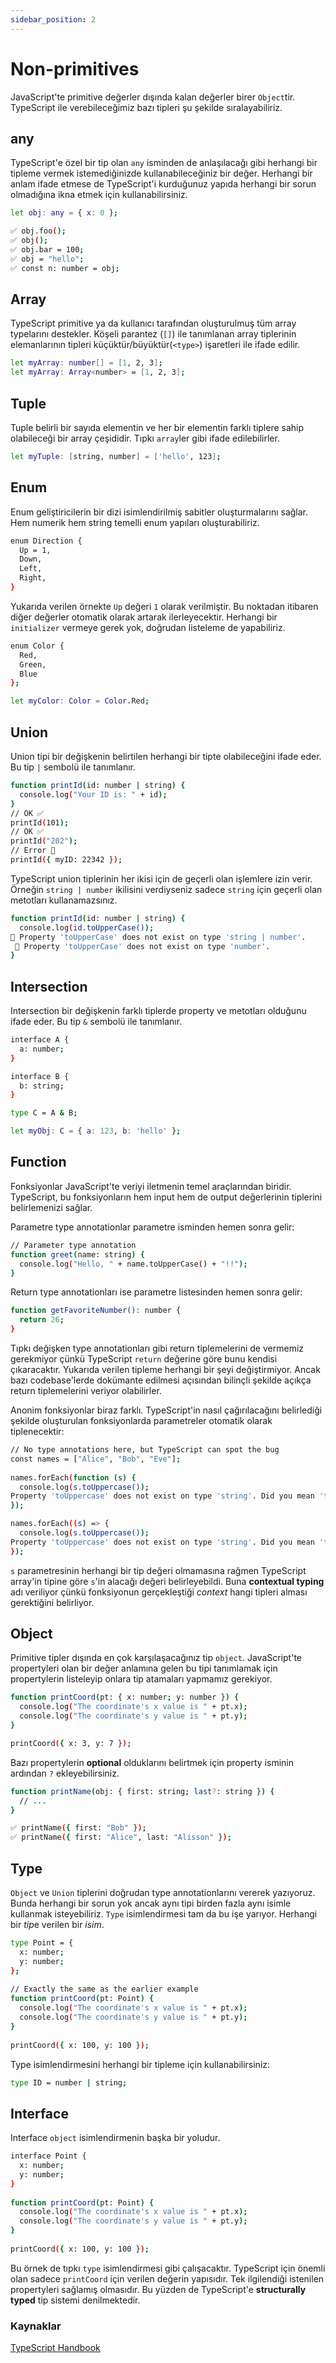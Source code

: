 ```yaml
---
sidebar_position: 2
---
```


# Non-primitives

JavaScript'te primitive değerler dışında kalan değerler birer `Object`tir. TypeScript ile verebileceğimiz bazı tipleri şu şekilde sıralayabiliriz.

## any

TypeScript'e özel bir tip olan `any` isminden de anlaşılacağı gibi herhangi bir tipleme vermek istemediğinizde kullanabileceğiniz bir değer. Herhangi bir anlam ifade etmese de TypeScript'i kurduğunuz yapıda herhangi bir sorun olmadığına ikna etmek için kullanabilirsiniz.

```bash
let obj: any = { x: 0 };

✅ obj.foo();
✅ obj();
✅ obj.bar = 100;
✅ obj = "hello";
✅ const n: number = obj;
```

## **Array**

TypeScript primitive ya da kullanıcı tarafından oluşturulmuş tüm array typelarını destekler. Köşeli parantez (`[]`) ile tanımlanan array tiplerinin elemanlarının tipleri küçüktür/büyüktür(`<type>`) işaretleri ile ifade edilir.

```bash
let myArray: number[] = [1, 2, 3];
let myArray: Array<number> = [1, 2, 3];
```

## **Tuple**

Tuple belirli bir sayıda elementin ve her bir elementin farklı tiplere sahip olabileceği bir array çeşididir. Tıpkı `array`ler gibi ifade edilebilirler.

```bash
let myTuple: [string, number] = ['hello', 123];
```

## **Enum**

Enum geliştiricilerin bir dizi isimlendirilmiş sabitler oluşturmalarını sağlar. Hem numerik hem string temelli enum yapıları oluşturabiliriz.

```bash
enum Direction {
  Up = 1,
  Down,
  Left,
  Right,
}
```

Yukarıda verilen örnekte `Up` değeri `1` olarak verilmiştir. Bu noktadan itibaren diğer değerler otomatik olarak artarak ilerleyecektir. Herhangi bir `initializer` vermeye gerek yok, doğrudan listeleme de yapabiliriz.

```bash
enum Color {
  Red,
  Green,
  Blue
};

let myColor: Color = Color.Red;
```

## **Union**

Union tipi bir değişkenin belirtilen herhangi bir tipte olabileceğini ifade eder. Bu tip `|` sembolü ile tanımlanır.

```bash
function printId(id: number | string) {
  console.log("Your ID is: " + id);
}
// OK ✅
printId(101);
// OK ✅
printId("202");
// Error 🚨
printId({ myID: 22342 });
```

TypeScript union tiplerinin her ikisi için de geçerli olan işlemlere izin verir. Örneğin `string | number` ikilisini verdiyseniz sadece `string` için geçerli olan metotları kullanamazsınız.

```bash
function printId(id: number | string) {
  console.log(id.toUpperCase());
🚨 Property 'toUpperCase' does not exist on type 'string | number'.
 🚨 Property 'toUpperCase' does not exist on type 'number'.
}
```

## **Intersection**

Intersection bir değişkenin farklı tiplerde property ve metotları olduğunu ifade eder. Bu tip `&` sembolü ile tanımlanır.

```bash
interface A {
  a: number;
}

interface B {
  b: string;
}

type C = A & B;

let myObj: C = { a: 123, b: 'hello' };
```

## **Function**

Fonksiyonlar JavaScript'te veriyi iletmenin temel araçlarından biridir. TypeScript, bu fonksiyonların hem input hem de output değerlerinin tiplerini belirlemenizi sağlar.

Parametre type annotationlar parametre isminden hemen sonra gelir:

```bash
// Parameter type annotation
function greet(name: string) {
  console.log("Hello, " + name.toUpperCase() + "!!");
}
```
Return type annotationları ise parametre listesinden hemen sonra gelir:

```bash
function getFavoriteNumber(): number {
  return 26;
}
```

Tıpkı değişken type annotationları gibi return tiplemelerini de vermemiz gerekmiyor çünkü TypeScript `return` değerine göre bunu kendisi çıkaracaktır. Yukarıda verilen tipleme herhangi bir şeyi değiştirmiyor. Ancak bazı codebase'lerde dokümante edilmesi açısından bilinçli şekilde açıkça return tiplemelerini veriyor olabilirler.

Anonim fonksiyonlar biraz farklı. TypeScript'in nasıl çağırılacağını belirlediği şekilde oluşturulan fonksiyonlarda parametreler otomatik olarak tiplenecektir:

```bash
// No type annotations here, but TypeScript can spot the bug
const names = ["Alice", "Bob", "Eve"];
 
names.forEach(function (s) {
  console.log(s.toUppercase());
Property 'toUppercase' does not exist on type 'string'. Did you mean 'toUpperCase'?
});

names.forEach((s) => {
  console.log(s.toUppercase());
Property 'toUppercase' does not exist on type 'string'. Did you mean 'toUpperCase'?
});
```
`s` parametresinin herhangi bir tip değeri olmamasına rağmen TypeScript array'in tipine göre `s`'in alacağı değeri belirleyebildi. Buna **contextual typing** adı veriliyor çünkü fonksiyonun gerçekleştiği *context* hangi tipleri alması gerektiğini belirliyor.

## Object

Primitive tipler dışında en çok karşılaşacağınız tip `object`. JavaScript'te propertyleri olan bir değer anlamına gelen bu tipi tanımlamak için propertylerin listeleyip onlara tip atamaları yapmamız gerekiyor.

```bash
function printCoord(pt: { x: number; y: number }) {
  console.log("The coordinate's x value is " + pt.x);
  console.log("The coordinate's y value is " + pt.y);
}

printCoord({ x: 3, y: 7 });
```

Bazı propertylerin **optional** olduklarını belirtmek için property isminin ardından `?` ekleyebilirsiniz.

```bash
function printName(obj: { first: string; last?: string }) {
  // ...
}

✅ printName({ first: "Bob" });
✅ printName({ first: "Alice", last: "Alisson" });
```

## Type

`Object` ve `Union` tiplerini doğrudan type annotationlarını vererek yazıyoruz. Bunda herhangi bir sorun yok ancak aynı tipi birden fazla aynı isimle kullanmak isteyebiliriz. `Type` isimlendirmesi tam da bu işe yarıyor. Herhangi bir *tip*e verilen bir *isim*.

```bash
type Point = {
  x: number;
  y: number;
};
 
// Exactly the same as the earlier example
function printCoord(pt: Point) {
  console.log("The coordinate's x value is " + pt.x);
  console.log("The coordinate's y value is " + pt.y);
}
 
printCoord({ x: 100, y: 100 });
```

Type isimlendirmesini herhangi bir tipleme için kullanabilirsiniz:

```bash
type ID = number | string;
```

## Interface

Interface `object` isimlendirmenin başka bir yoludur.

```bash
interface Point {
  x: number;
  y: number;
}
 
function printCoord(pt: Point) {
  console.log("The coordinate's x value is " + pt.x);
  console.log("The coordinate's y value is " + pt.y);
}
 
printCoord({ x: 100, y: 100 });
```

Bu örnek de tıpkı `type` isimlendirmesi gibi çalışacaktır. TypeScript için önemli olan sadece `printCoord` için verilen değerin yapısıdır. Tek ilgilendiği istenilen propertyleri sağlamış olmasıdır. Bu yüzden de TypeScript'e **structurally typed** tip sistemi denilmektedir.

### Kaynaklar

[TypeScript Handbook](https://www.typescriptlang.org/docs/handbook/2/everyday-types.html)

